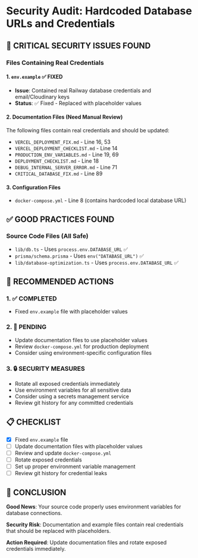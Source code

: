 # Security Audit: Hardcoded Database URLs and Credentials

## 🚨 CRITICAL SECURITY ISSUES FOUND

### Files Containing Real Credentials

#### 1. `env.example` ✅ FIXED
- **Issue**: Contained real Railway database credentials and email/Cloudinary keys
- **Status**: ✅ Fixed - Replaced with placeholder values

#### 2. Documentation Files (Need Manual Review)
The following files contain real credentials and should be updated:

- `VERCEL_DEPLOYMENT_FIX.md` - Line 16, 53
- `VERCEL_DEPLOYMENT_CHECKLIST.md` - Line 14  
- `PRODUCTION_ENV_VARIABLES.md` - Line 19, 69
- `DEPLOYMENT_CHECKLIST.md` - Line 18
- `DEBUG_INTERNAL_SERVER_ERROR.md` - Line 71
- `CRITICAL_DATABASE_FIX.md` - Line 89

#### 3. Configuration Files
- `docker-compose.yml` - Line 8 (contains hardcoded local database URL)

## ✅ GOOD PRACTICES FOUND

### Source Code Files (All Safe)
- `lib/db.ts` - Uses `process.env.DATABASE_URL` ✅
- `prisma/schema.prisma` - Uses `env("DATABASE_URL")` ✅
- `lib/database-optimization.ts` - Uses `process.env.DATABASE_URL` ✅

## 🔧 RECOMMENDED ACTIONS

### 1. ✅ COMPLETED
- Fixed `env.example` file with placeholder values

### 2. 🔄 PENDING
- Update documentation files to use placeholder values
- Review `docker-compose.yml` for production deployment
- Consider using environment-specific configuration files

### 3. 🔒 SECURITY MEASURES
- Rotate all exposed credentials immediately
- Use environment variables for all sensitive data
- Consider using a secrets management service
- Review git history for any committed credentials

## 📋 CHECKLIST

- [x] Fixed `env.example` file
- [ ] Update documentation files with placeholder values
- [ ] Review and update `docker-compose.yml`
- [ ] Rotate exposed credentials
- [ ] Set up proper environment variable management
- [ ] Review git history for credential leaks

## 🎯 CONCLUSION

**Good News**: Your source code properly uses environment variables for database connections.

**Security Risk**: Documentation and example files contain real credentials that should be replaced with placeholders.

**Action Required**: Update documentation files and rotate exposed credentials immediately. 